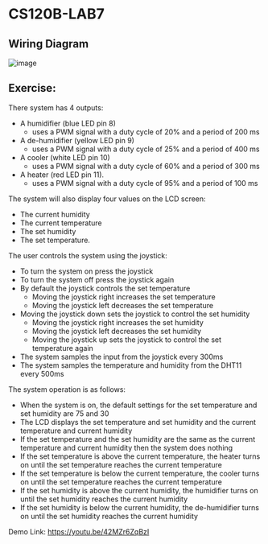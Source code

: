 # CS120B-LAB7

## Wiring Diagram
![image](https://user-images.githubusercontent.com/74090811/206876326-f74eb41e-bbd0-43cc-b411-3b667ce57a04.png)

## Exercise:
There system has 4 outputs:
* A humidifier (blue LED pin 8)
  * uses a PWM signal with a duty cycle of 20% and a period of 200 ms
* A de-humidifier (yellow LED pin 9)
  * uses a PWM signal with a duty cycle of 25% and a period of 400 ms
* A cooler (white LED pin 10)
  * uses a PWM signal with a duty cycle of 60% and a period of 300 ms
* A heater (red LED pin 11).
  * uses a PWM signal with a duty cycle of 95% and a period of 100 ms

The system will also display four values on the LCD screen:
* The current humidity
* The current temperature
* The set humidity
* The set temperature.

The user controls the system using the joystick:
* To turn the system on press the joystick 
* To turn the system off press the joystick again
* By default the joystick controls the set temperature 
  * Moving the joystick right increases the set temperature
  * Moving the joystick left decreases the set temperature
* Moving the joystick down sets the joystick to control the set humidity
  * Moving the joystick right increases the set humidity
  * Moving the joystick left decreases the set humidity
  * Moving the joystick up sets the joystick to control the set temperature again
* The system samples the input from the joystick every 300ms
* The system samples the temperature and humidity from the DHT11 every 500ms

The system operation is as follows:
* When the system is on, the default settings for the set temperature and set humidity are 75 and 30
* The LCD displays the set temperature and set humidity and the current temperature and current humidity
* If the set temperature and the set humidity are the same as the current temperature and current humidity then the system does nothing 
* If the set temperature is above the current temperature, the heater turns on until the set temperature reaches the current temperature
* If the set temperature is below the current temperature, the cooler turns on until the set temperature reaches the current temperature
* If the set humidity is above the current humidity, the humidifier turns on until the set humidity reaches the current humidity
* If the set humidity is below the current humidity, the de-humidifier turns on until the set humidity reaches the current humidity

Demo Link: https://youtu.be/42MZr6ZqBzI
